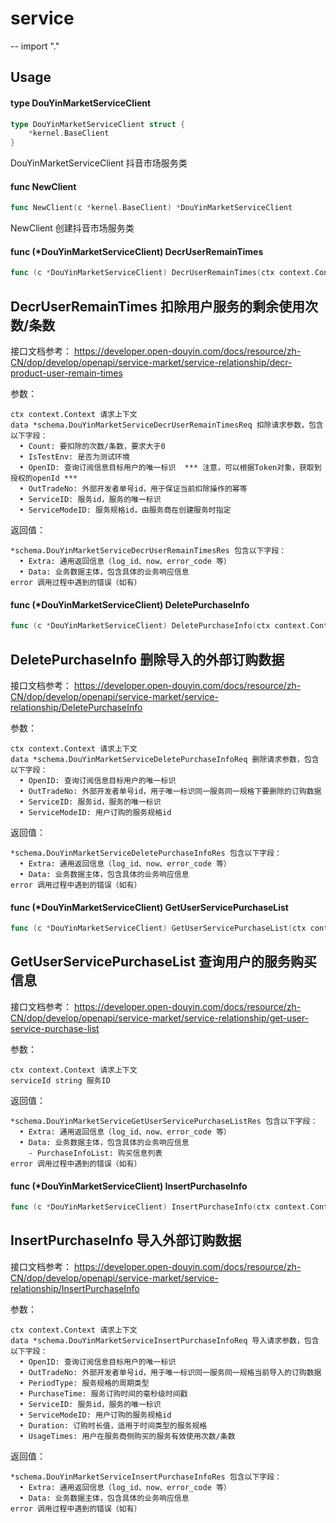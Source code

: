 # service
--
    import "."


## Usage

#### type DouYinMarketServiceClient

```go
type DouYinMarketServiceClient struct {
	*kernel.BaseClient
}
```

DouYinMarketServiceClient 抖音市场服务类

#### func  NewClient

```go
func NewClient(c *kernel.BaseClient) *DouYinMarketServiceClient
```
NewClient 创建抖音市场服务类

#### func (*DouYinMarketServiceClient) DecrUserRemainTimes

```go
func (c *DouYinMarketServiceClient) DecrUserRemainTimes(ctx context.Context, data *schema.DouYinMarketServiceDecrUserRemainTimesReq) (*schema.DouYinMarketServiceDecrUserRemainTimesRes, error)
```
## DecrUserRemainTimes 扣除用户服务的剩余使用次数/条数

接口文档参考：
https://developer.open-douyin.com/docs/resource/zh-CN/dop/develop/openapi/service-market/service-relationship/decr-product-user-remain-times

参数：

    ctx context.Context 请求上下文
    data *schema.DouYinMarketServiceDecrUserRemainTimesReq 扣除请求参数，包含以下字段：
      • Count: 要扣除的次数/条数，要求大于0
      • IsTestEnv: 是否为测试环境
      • OpenID: 查询订阅信息目标用户的唯一标识  *** 注意，可以根据Token对象，获取到授权的openId ***
      • OutTradeNo: 外部开发者单号id，用于保证当前扣除操作的幂等
      • ServiceID: 服务id，服务的唯一标识
      • ServiceModeID: 服务规格id，由服务商在创建服务时指定

返回值：

    *schema.DouYinMarketServiceDecrUserRemainTimesRes 包含以下字段：
      • Extra: 通用返回信息（log_id、now、error_code 等）
      • Data: 业务数据主体，包含具体的业务响应信息
    error 调用过程中遇到的错误（如有）

#### func (*DouYinMarketServiceClient) DeletePurchaseInfo

```go
func (c *DouYinMarketServiceClient) DeletePurchaseInfo(ctx context.Context, data *schema.DouYinMarketServiceDeletePurchaseInfoReq) (*schema.DouYinMarketServiceDeletePurchaseInfoRes, error)
```
## DeletePurchaseInfo 删除导入的外部订购数据

接口文档参考：
https://developer.open-douyin.com/docs/resource/zh-CN/dop/develop/openapi/service-market/service-relationship/DeletePurchaseInfo

参数：

    ctx context.Context 请求上下文
    data *schema.DouYinMarketServiceDeletePurchaseInfoReq 删除请求参数，包含以下字段：
      • OpenID: 查询订阅信息目标用户的唯一标识
      • OutTradeNo: 外部开发者单号id，用于唯一标识同一服务同一规格下要删除的订购数据
      • ServiceID: 服务id，服务的唯一标识
      • ServiceModeID: 用户订购的服务规格id

返回值：

    *schema.DouYinMarketServiceDeletePurchaseInfoRes 包含以下字段：
      • Extra: 通用返回信息（log_id、now、error_code 等）
      • Data: 业务数据主体，包含具体的业务响应信息
    error 调用过程中遇到的错误（如有）

#### func (*DouYinMarketServiceClient) GetUserServicePurchaseList

```go
func (c *DouYinMarketServiceClient) GetUserServicePurchaseList(ctx context.Context, serviceId string) (*schema.DouYinMarketServiceGetUserServicePurchaseListRes, error)
```
## GetUserServicePurchaseList 查询用户的服务购买信息

接口文档参考：
https://developer.open-douyin.com/docs/resource/zh-CN/dop/develop/openapi/service-market/service-relationship/get-user-service-purchase-list

参数：

    ctx context.Context 请求上下文
    serviceId string 服务ID

返回值：

    *schema.DouYinMarketServiceGetUserServicePurchaseListRes 包含以下字段：
      • Extra: 通用返回信息（log_id、now、error_code 等）
      • Data: 业务数据主体，包含具体的业务响应信息
        - PurchaseInfoList: 购买信息列表
    error 调用过程中遇到的错误（如有）

#### func (*DouYinMarketServiceClient) InsertPurchaseInfo

```go
func (c *DouYinMarketServiceClient) InsertPurchaseInfo(ctx context.Context, data *schema.DouYinMarketServiceInsertPurchaseInfoReq) (*schema.DouYinMarketServiceInsertPurchaseInfoRes, error)
```
## InsertPurchaseInfo 导入外部订购数据

接口文档参考：
https://developer.open-douyin.com/docs/resource/zh-CN/dop/develop/openapi/service-market/service-relationship/InsertPurchaseInfo

参数：

    ctx context.Context 请求上下文
    data *schema.DouYinMarketServiceInsertPurchaseInfoReq 导入请求参数，包含以下字段：
      • OpenID: 查询订阅信息目标用户的唯一标识
      • OutTradeNo: 外部开发者单号id，用于唯一标识同一服务同一规格当前导入的订购数据
      • PeriodType: 服务规格的周期类型
      • PurchaseTime: 服务订购时间的毫秒级时间戳
      • ServiceID: 服务id，服务的唯一标识
      • ServiceModeID: 用户订购的服务规格id
      • Duration: 订购时长值，适用于时间类型的服务规格
      • UsageTimes: 用户在服务商侧购买的服务有效使用次数/条数

返回值：

    *schema.DouYinMarketServiceInsertPurchaseInfoRes 包含以下字段：
      • Extra: 通用返回信息（log_id、now、error_code 等）
      • Data: 业务数据主体，包含具体的业务响应信息
    error 调用过程中遇到的错误（如有）
